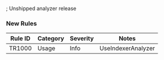﻿; Unshipped analyzer release

### New Rules

Rule ID | Category | Severity | Notes
--------|----------|----------|--------------------
TR1000 | Usage | Info | UseIndexerAnalyzer

